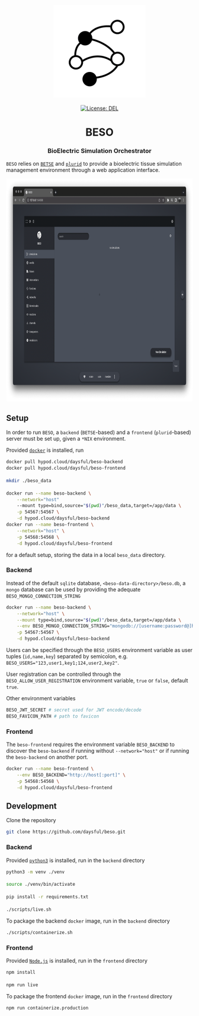 <p align="center">
    <img src="https://raw.githubusercontent.com/daysful/beso/master/about/identity/beso-logo.png" height="250px">
    <br />
    <br />
    <a target="_blank" href="https://github.com/daysful/beso/blob/master/LICENSE">
        <img src="https://img.shields.io/badge/license-DEL-blue.svg?colorB=1380C3&style=for-the-badge" alt="License: DEL">
    </a>
</p>



<h1 align="center">
    BESO
</h1>


<h3 align="center">
    BioElectric Simulation Orchestrator
</h3>


`BESO` relies on [`BETSE`](https://github.com/betsee/betse) and [`plurid`](https://github.com/plurid/plurid) to provide a bioelectric tissue simulation management environment through a web application interface.


<p align="center">
    <img src="https://raw.githubusercontent.com/daysful/beso/master/about/screenshots/frontend-1.png" height="600px">
</p>



## Setup

In order to run `BESO`, a `backend` (`BETSE`-based) and a `frontend` (`plurid`-based) server must be set up, given a `*NIX` environment.

Provided [`docker`](https://docs.docker.com/get-docker/) is installed, run

``` bash
docker pull hypod.cloud/daysful/beso-backend
docker pull hypod.cloud/daysful/beso-frontend

mkdir ./beso_data

docker run --name beso-backend \
    --network="host"
    --mount type=bind,source="$(pwd)"/beso_data,target=/app/data \
    -p 54567:54567 \
    -d hypod.cloud/daysful/beso-backend
docker run --name beso-frontend \
    --network="host" \
    -p 54568:54568 \
    -d hypod.cloud/daysful/beso-frontend
```

for a default setup, storing the data in a local `beso_data` directory.

### Backend

Instead of the default `sqlite` database, `<beso-data-directory>/beso.db`, a `mongo` database can be used by providing the adequate `BESO_MONGO_CONNECTION_STRING`

``` bash
docker run --name beso-backend \
    --network="host" \
    --mount type=bind,source="$(pwd)"/beso_data,target=/app/data \
    --env BESO_MONGO_CONNECTION_STRING="mongodb://[username:password@]host[:port]" \
    -p 54567:54567 \
    -d hypod.cloud/daysful/beso-backend
```

Users can be specified through the `BESO_USERS` environment variable as user tuples (`id,name,key`) separated by semicolon, e.g. `BESO_USERS="123,user1,key1;124,user2,key2"`.

User registration can be controlled through the `BESO_ALLOW_USER_REGISTRATION` environment variable, `true` or `false`, default `true`.

Other environment variables

``` bash
BESO_JWT_SECRET # secret used for JWT encode/decode
BESO_FAVICON_PATH # path to favicon
```


### Frontend

The `beso-frontend` requires the environment variable `BESO_BACKEND` to discover the `beso-backend` if running without `--network="host"` or if running the `beso-backend` on another port.

``` bash
docker run --name beso-frontend \
    --env BESO_BACKEND="http://host[:port]" \
    -p 54568:54568 \
    -d hypod.cloud/daysful/beso-frontend
```



## Development

Clone the repository

``` bash
git clone https://github.com/daysful/beso.git
```

### Backend

Provided [`python3`](https://www.python.org/downloads/) is installed, run in the `backend` directory

``` bash
python3 -m venv ./venv

source ./venv/bin/activate

pip install -r requirements.txt

./scripts/live.sh
```

To package the backend `docker` image, run in the `backend` directory

``` bash
./scripts/containerize.sh
```


### Frontend

Provided [`Node.js`](https://nodejs.org/en/) is installed, run in the `frontend` directory

``` bash
npm install

npm run live
```

To package the frontend `docker` image, run in the `frontend` directory

``` bash
npm run containerize.production
```
